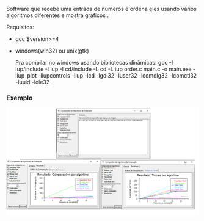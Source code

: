 Software que recebe uma entrada de números e ordena eles usando vários algoritmos diferentes e mostra gráficos .

Requisitos:
- gcc $version>=4  
- windows(win32) ou unix(gtk)

	Pra compilar no windows usando bibliotecas dinâmicas:
	gcc -I iup/include -I iup -I cd/include -L cd -L iup order.c main.c -o main.exe -liup_plot -liupcontrols -liup -lcd -lgdi32 -luser32 -lcomdlg32 -lcomctl32 -luuid -lole32
### Exemplo
![Telas](https://raw.githubusercontent.com/danillolima/comparador-algoritmos/master/docs/telas.png)
